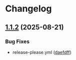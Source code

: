 # Changelog

## [1.1.2](https://github.com/KasperSkytte/MC-prediction/compare/v1.1.1...v1.1.2) (2025-08-21)


### Bug Fixes

* release-please.yml ([daefdff](https://github.com/KasperSkytte/MC-prediction/commit/daefdffac0e4d2a8e32645f81bfa67a32bee0e66))
